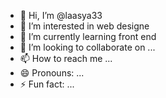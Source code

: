 - 👋 Hi, I’m @laasya33
- 👀 I’m interested in web designe
- 🌱 I’m currently learning front end
- 💞️ I’m looking to collaborate on ...
- 📫 How to reach me ...
- 😄 Pronouns: ...
- ⚡ Fun fact: ...

<!---
laasya33/laasya33 is a ✨ special ✨ repository because its `README.md` (this file) appears on your GitHub profile.
You can click the Preview link to take a look at your changes.
--->

